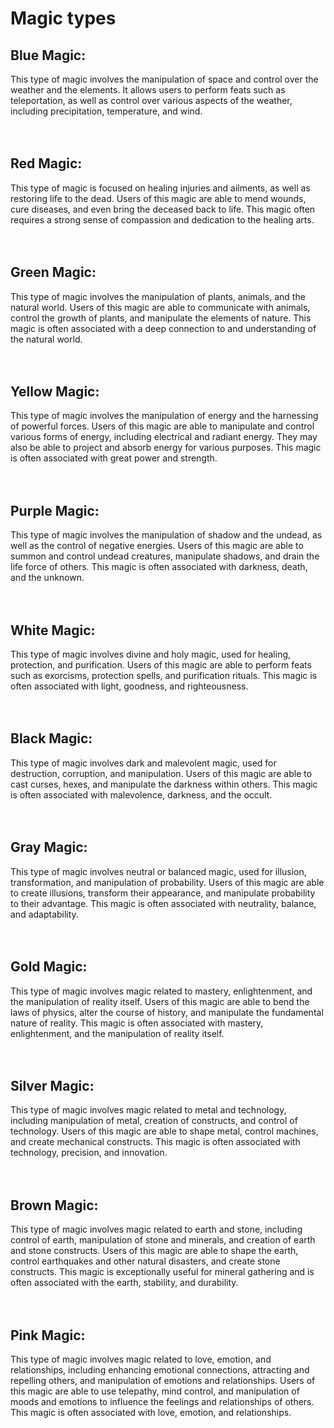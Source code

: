# Magic types

## Blue Magic:
This type of magic involves the manipulation of space and control over the weather and the elements. It allows users to perform feats such as teleportation, as well as control over various aspects of the weather, including precipitation, temperature, and wind.
<br><br><br>

## Red Magic:
This type of magic is focused on healing injuries and ailments, as well as restoring life to the dead. Users of this magic are able to mend wounds, cure diseases, and even bring the deceased back to life. This magic often requires a strong sense of compassion and dedication to the healing arts.
<br><br><br>

## Green Magic:
This type of magic involves the manipulation of plants, animals, and the natural world. Users of this magic are able to communicate with animals, control the growth of plants, and manipulate the elements of nature. This magic is often associated with a deep connection to and understanding of the natural world.
<br><br><br>

## Yellow Magic:
This type of magic involves the manipulation of energy and the harnessing of powerful forces. Users of this magic are able to manipulate and control various forms of energy, including electrical and radiant energy. They may also be able to project and absorb energy for various purposes. This magic is often associated with great power and strength.
<br><br><br>

## Purple Magic:
This type of magic involves the manipulation of shadow and the undead, as well as the control of negative energies. Users of this magic are able to summon and control undead creatures, manipulate shadows, and drain the life force of others. This magic is often associated with darkness, death, and the unknown.
<br><br><br>

## White Magic:
This type of magic involves divine and holy magic, used for healing, protection, and purification. Users of this magic are able to perform feats such as exorcisms, protection spells, and purification rituals. This magic is often associated with light, goodness, and righteousness.
<br><br><br>

## Black Magic:
This type of magic involves dark and malevolent magic, used for destruction, corruption, and manipulation. Users of this magic are able to cast curses, hexes, and manipulate the darkness within others. This magic is often associated with malevolence, darkness, and the occult.
<br><br><br>

## Gray Magic:
This type of magic involves neutral or balanced magic, used for illusion, transformation, and manipulation of probability. Users of this magic are able to create illusions, transform their appearance, and manipulate probability to their advantage. This magic is often associated with neutrality, balance, and adaptability.
<br><br><br>

## Gold Magic:
This type of magic involves magic related to mastery, enlightenment, and the manipulation of reality itself. Users of this magic are able to bend the laws of physics, alter the course of history, and manipulate the fundamental nature of reality. This magic is often associated with mastery, enlightenment, and the manipulation of reality itself.
<br><br><br>

## Silver Magic:
This type of magic involves magic related to metal and technology, including manipulation of metal, creation of constructs, and control of technology. Users of this magic are able to shape metal, control machines, and create mechanical constructs. This magic is often associated with technology, precision, and innovation.
<br><br><br>

## Brown Magic:
This type of magic involves magic related to earth and stone, including control of earth, manipulation of stone and minerals, and creation of earth and stone constructs. Users of this magic are able to shape the earth, control earthquakes and other natural disasters, and create stone constructs. This magic is exceptionally useful for mineral gathering and is often associated with the earth, stability, and durability.
<br><br><br>

## Pink Magic:
This type of magic involves magic related to love, emotion, and relationships, including enhancing emotional connections, attracting and repelling others, and manipulation of emotions and relationships. Users of this magic are able to use telepathy, mind control, and manipulation of moods and emotions to influence the feelings and relationships of others. This magic is often associated with love, emotion, and relationships.